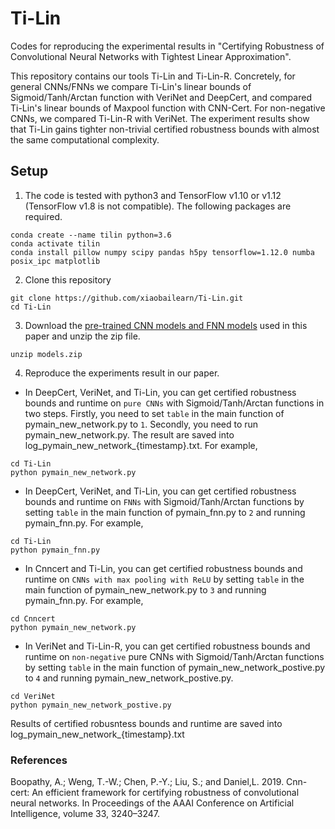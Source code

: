 # Ti-Lin
Codes for reproducing the experimental results in "Certifying Robustness of Convolutional Neural Networks with Tightest Linear Approximation".

This repository contains our tools Ti-Lin and Ti-Lin-R. Concretely, for general CNNs/FNNs  we compare  Ti-Lin's linear bounds of Sigmoid/Tanh/Arctan function with VeriNet and DeepCert, and compared Ti-Lin's linear bounds of Maxpool function with CNN-Cert. For non-negative CNNs, we compared Ti-Lin-R with VeriNet. The experiment results show that Ti-Lin gains tighter non-trivial certified robustness bounds with almost the same computational complexity.

## Setup
1. The code is tested with python3 and TensorFlow v1.10 or v1.12 (TensorFlow v1.8 is not compatible). The following packages are required.
```
conda create --name tilin python=3.6
conda activate tilin
conda install pillow numpy scipy pandas h5py tensorflow=1.12.0 numba posix_ipc matplotlib
```
2. Clone this repository
```
git clone https://github.com/xiaobailearn/Ti-Lin.git
cd Ti-Lin
```
3. Download the [pre-trained CNN models and FNN models](https://www.dropbox.com/s/krock481wrkpdny/model.zip?dl=0) used in this paper and unzip the zip file.
```
unzip models.zip
```
4. Reproduce the experiments result in our paper.

- In DeepCert, VeriNet, and Ti-Lin, you can get certified robustness bounds and runtime on ```pure CNNs``` with Sigmoid/Tanh/Arctan functions in two steps. Firstly, you need to set ```table``` in the main function of pymain_new_network.py to ```1```. Secondly, you need to run pymain_new_network.py. The result are saved into log_pymain_new_network_{timestamp}.txt. For example,
```
cd Ti-Lin
python pymain_new_network.py 
```
- In DeepCert, VeriNet, and Ti-Lin, you can get certified robustness bounds and runtime on ```FNNs``` with Sigmoid/Tanh/Arctan functions by setting ```table``` in the main function of pymain_fnn.py to ```2``` and running pymain_fnn.py. For example,
```
cd Ti-Lin
python pymain_fnn.py 
```
- In Cnncert and Ti-Lin, you can get certified robustness bounds and runtime on ```CNNs with max pooling with ReLU``` by setting ```table``` in the main function of pymain_new_network.py to ```3``` and running pymain_fnn.py. For example,
```
cd Cnncert
python pymain_new_network.py 
```

- In VeriNet and Ti-Lin-R, you can get certified robustness bounds and runtime on ```non-negative``` pure CNNs with Sigmoid/Tanh/Arctan functions by setting ```table``` in the main function of pymain_new_network_postive.py to ```4``` and running pymain_new_network_postive.py.
```
cd VeriNet
python pymain_new_network_postive.py 
```
Results of certified robusntess bounds and runtime are saved into log_pymain_new_network_{timestamp}.txt


### References
Boopathy, A.; Weng, T.-W.; Chen, P.-Y.; Liu, S.; and Daniel,L. 2019. Cnn-cert: An efficient framework for certifying robustness of convolutional neural networks. In Proceedings of the AAAI Conference on Artificial Intelligence, volume 33, 3240–3247.
